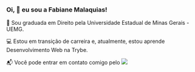 ###  Oi, 👋  eu sou a Fabiane Malaquias!

🌱  Sou graduada em Direito pela Universidade Estadual de Minas Gerais - UEMG.

💻 Estou em transição de carreira e, atualmente, estou aprende Desenvolvimento Web na Trybe.

📬 Você pode entrar em contato comigo pelo <a href="https://www.linkedin.com/in/fabiane-malaquias-00287a228/" target="_blank"><img src="https://img.shields.io/badge/-LinkedIn-%230077B5?style=for-the-badge&logo=linkedin&logoColor=white" target="_blank"></a>   
